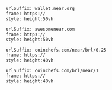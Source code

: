 
```custom-frames
urlSuffix: wallet.near.org
frame: https://
style: height:50vh
```

```custom-frames
urlSuffix: awesomenear.com
frame: https://
style: height:50vh
```

```custom-frames
urlSuffix: coinchefs.com/near/brl/0.25
frame: https://
style: height:40vh
```

```custom-frames
urlSuffix: coinchefs.com/brl/near/1
frame: https://
style: height:40vh
```
